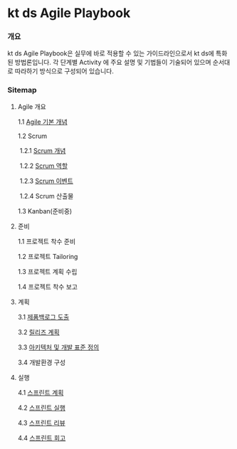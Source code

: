 # kt ds Agile Playbook

### 개요

kt ds Agile Playbook은 실무에 바로 적용할 수 있는 가이드라인으로서 kt ds에 특화된 방법론입니다. 각 단계별 Activity 에 주요 설명 및 기법들이 기술되어 있으며 순서대로 따라하기 방식으로 구성되어 있습니다.

### Sitemap

1. Agile 개요

   1.1 [Agile 기본 개념](./agile-concept.md)

   1.2 Scrum

   ​		1.2.1 [Scrum 개념](./scrum-concept.md)

   ​		1.2.2 [Scrum 역할](./scrum-role.md)

   ​		1.2.3 [Scrum 이벤트](./scrum-event.md)

   ​		1.2.4 Scrum 산출물

   1.3 Kanban(준비중)

2. 준비

   1.1 프로젝트 착수 준비

   1.2 프로젝트 Tailoring

   1.3 프로젝트 계획 수립

   1.4 프로젝트 착수 보고

3. 계획

   3.1 [제품백로그 도출](./product-backlog.md)

   3.2 [릴리즈 계획](./release-planning.md)

   3.3 [아키텍처 및 개발 표준 정의](./architecture-definition.md)

   3.4 개발환경 구성

4. 실행

   4.1 [스프린트 계획](./sprint-planning.md)

   4.2 [스프린트 실행](./sprint-execute.md)

   4.3 [스프린트 리뷰](./sprint-review.md)

   4.4 [스프린트 회고](./sprint-retro.md)

